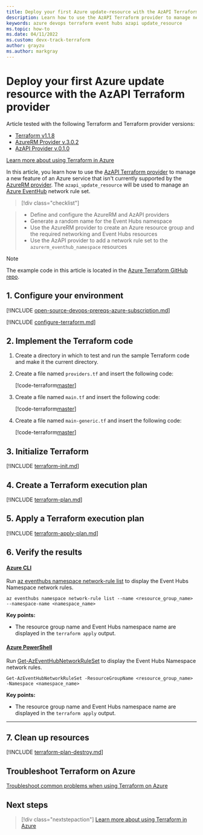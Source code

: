 ```yaml
---
title: Deploy your first Azure update-resource with the AzAPI Terraform provider
description: Learn how to use the AzAPI Terraform provider to manage network rules on an Azure Event Hubs namespace
keywords: azure devops terraform event hubs azapi update_resource
ms.topic: how-to
ms.date: 04/11/2022
ms.custom: devx-track-terraform
author: grayzu
ms.author: markgray
---
```


# Deploy your first Azure update resource with the AzAPI Terraform provider

Article tested with the following Terraform and Terraform provider versions:

- [Terraform v1.1.8](https://releases.hashicorp.com/terraform/)
- [AzureRM Provider v.3.0.2](https://registry.terraform.io/providers/hashicorp/azurerm/latest/docs)
- [AzAPI Provider v.0.1.0](https://registry.terraform.io/providers/azure/azapi/latest/docs)

[Learn more about using Terraform in Azure](/azure/terraform)

In this article, you learn how to use the [AzAPI Terraform provider](https://registry.terraform.io/providers/azure/azapi/latest/docs) to manage a new feature of an Azure service that isn't currently supported by the [AzureRM provider](https://registry.terraform.io/providers/hashicorp/azurerm/latest/docs). The `azapi_update_resource` will be used to manage an [Azure EventHub](/azure/event-hubs/) network rule set.

> [!div class="checklist"]

> * Define and configure the AzureRM and AzAPI providers
> * Generate a random name for the Event Hubs namespace
> * Use the AzureRM provider to create an Azure resource group and the required networking and Event Hubs resources
> * Use the AzAPI provider to add a network rule set to the `azurerm_eventhub_namespace` resources

> [!NOTE]
> The example code in this article is located in the [Azure Terraform GitHub repo](https://github.com/Azure/terraform/tree/master/quickstart/101-azapi-eventhub-network-rules).

## 1. Configure your environment

[!INCLUDE [open-source-devops-prereqs-azure-subscription.md](../includes/open-source-devops-prereqs-azure-subscription.md)]

[!INCLUDE [configure-terraform.md](includes/configure-terraform.md)]

## 2. Implement the Terraform code

1. Create a directory in which to test and run the sample Terraform code and make it the current directory.

1. Create a file named `providers.tf` and insert the following code:

    [!code-terraform[master](../../terraform_samples/quickstart/101-azapi-eventhub-network-rules/providers.tf)]

1. Create a file named `main.tf` and insert the following code:

    [!code-terraform[master](../../terraform_samples/quickstart/101-azapi-eventhub-network-rules/main.tf)]


1. Create a file named `main-generic.tf` and insert the following code:

    [!code-terraform[master](../../terraform_samples/quickstart/101-azapi-eventhub-network-rules/main-generic.tf)]

## 3. Initialize Terraform

[!INCLUDE [terraform-init.md](includes/terraform-init.md)]

## 4. Create a Terraform execution plan

[!INCLUDE [terraform-plan.md](includes/terraform-plan.md)]

## 5. Apply a Terraform execution plan

[!INCLUDE [terraform-apply-plan.md](includes/terraform-apply-plan.md)]

## 6. Verify the results

#### [Azure CLI](#tab/azure-cli)

Run [az eventhubs namespace network-rule list](/cli/azure/eventhubs/namespace#az_eventhubs_namespace_network-rule_list) to display the Event Hubs Namespace network rules.

```azurecli
az eventhubs namespace network-rule list --name <resource_group_name> --namespace-name <namespace_name>
```

**Key points:**

- The resource group name and Event Hubs namespace name are displayed in the `terraform apply` output.

#### [Azure PowerShell](#tab/azure-powershell)

Run [Get-AzEventHubNetworkRuleSet](/powershell/module/az.eventhub/Get-AzEventHubNetworkRuleSet) to display the Event Hubs Namespace network rules.

```azurepowershell
Get-AzEventHubNetworkRuleSet -ResourceGroupName <resource_group_name> -Namespace <namespace_name>
```

**Key points:**

- The resource group name and Event Hubs namespace name are displayed in the `terraform apply` output.

---

## 7. Clean up resources

[!INCLUDE [terraform-plan-destroy.md](includes/terraform-plan-destroy.md)]

## Troubleshoot Terraform on Azure

[Troubleshoot common problems when using Terraform on Azure](troubleshoot.md)

## Next steps

> [!div class="nextstepaction"]
> [Learn more about using Terraform in Azure](/azure/terraform)
